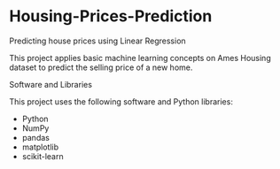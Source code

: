 # Housing-Prices-Prediction
Predicting house prices using Linear Regression

This project applies basic machine learning concepts on Ames Housing dataset to predict the selling price of a new home.

Software and Libraries

This project uses the following software and Python libraries:

* Python
* NumPy
* pandas
* matplotlib
* scikit-learn
